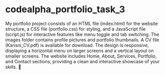 # codealpha_portfolio_task_3
My portfolio project consists of an HTML file (index.html) for the website structure, a CSS file (portfolio.css) for styling, and a JavaScript file (script.js) for interactive features like menu toggle and tab switching. The images folder contains profile pictures and portfolio thumbnails. A CV file (Karisni_CV.pdf) is available for download. The design is responsive, displaying a horizontal menu on larger screens and a vertical layout on smaller screens. The website includes Home, About, Services, Portfolio, and Contact sections, providing a clean and interactive showcase of your skills. 🚀
